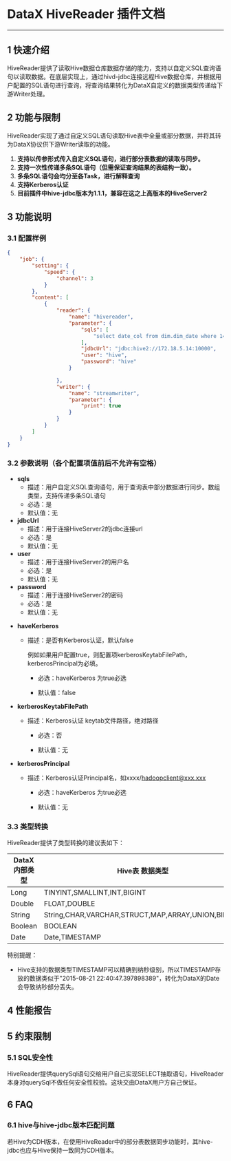 # DataX HiveReader 插件文档

------------

## 1 快速介绍

HiveReader提供了读取Hive数据仓库数据存储的能力，支持以自定义SQL查询语句以读取数据。在底层实现上，通过hivd-jdbc连接远程Hive数据仓库，并根据用户配置的SQL语句进行查询，将查询结果转化为DataX自定义的数据类型传递给下游Writer处理。


## 2 功能与限制

HiveReader实现了通过自定义SQL语句读取Hive表中全量或部分数据，并将其转为DataX协议供下游Writer读取的功能。

1. **支持以传参形式传入自定义SQL语句，进行部分表数据的读取与同步。**
2. **支持一次性传递多条SQL语句（但需保证查询结果的表结构一致）。**
3. **多条SQL语句会均分至各Task，进行解释查询**
4. **支持Kerberos认证**
5. **目前插件中hive-jdbc版本为1.1.1，兼容在这之上高版本的HiveServer2**



## 3 功能说明


### 3.1 配置样例

```json
{
    "job": {
        "setting": {
            "speed": {
                "channel": 3
            }
        },
        "content": [
            {
                "reader": {
                    "name": "hivereader",
                    "parameter": {
                        "sqls": [
                            "select date_col from dim.dim_date where 1=1"
                        ],
                        "jdbcUrl": "jdbc:hive2://172.18.5.14:10000",
                        "user": "hive",
                        "password": "hive"
                    }

                },
                "writer": {
                    "name": "streamwriter",
                    "parameter": {
                        "print": true
                    }
                }
            }
        ]
    }
}
```

### 3.2 参数说明（各个配置项值前后不允许有空格）

- **sqls**
  - 描述：用户自定义SQL查询语句，用于查询表中部分数据进行同步。数组类型，支持传递多条SQL语句<br />
  - 必选：是 <br />
  - 默认值：无 <br />
- **jdbcUrl**
  - 描述：用于连接HiveServer2的jdbc连接url<br />
  - 必选：是 <br />
  - 默认值：无 <br />
- **user**
  - 描述：用于连接HiveServer2的用户名<br />
  - 必选：是 <br />
  - 默认值：无 <br />
- **password**
  - 描述：用于连接HiveServer2的密码<br />
  - 必选：是 <br />
  - 默认值：无 <br />
* **haveKerberos**

  * 描述：是否有Kerberos认证，默认false<br />

  	 例如如果用户配置true，则配置项kerberosKeytabFilePath，kerberosPrincipal为必填。
  	
   	* 必选：haveKerberos 为true必选 <br />

    * 默认值：false <br />

* **kerberosKeytabFilePath**

  * 描述：Kerberos认证 keytab文件路径，绝对路径<br />

   	* 必选：否 <br />

    * 默认值：无 <br />

* **kerberosPrincipal**

  * 描述：Kerberos认证Principal名，如xxxx/hadoopclient@xxx.xxx <br />

   	* 必选：haveKerberos 为true必选 <br />

    * 默认值：无 <br />

### 3.3 类型转换

HiveReader提供了类型转换的建议表如下：

| DataX 内部类型| Hive表 数据类型    |
| -------- | -----  |
| Long     |TINYINT,SMALLINT,INT,BIGINT|
| Double   |FLOAT,DOUBLE|
| String   |String,CHAR,VARCHAR,STRUCT,MAP,ARRAY,UNION,BINARY|
| Boolean  |BOOLEAN|
| Date     |Date,TIMESTAMP|

特别提醒：

* Hive支持的数据类型TIMESTAMP可以精确到纳秒级别，所以TIMESTAMP存放的数据类似于"2015-08-21 22:40:47.397898389"，转化为DataX的Date会导致纳秒部分丢失。


## 4 性能报告



## 5 约束限制

### 	5.1 SQL安全性

HiveReader提供querySql语句交给用户自己实现SELECT抽取语句，HiveReader本身对querySql不做任何安全性校验。这块交由DataX用户方自己保证。

## 6 FAQ

### 	6.1 hive与hive-jdbc版本匹配问题

若Hive为CDH版本，在使用HiveReader中的部分表数据同步功能时，其hive-jdbc也应与Hive保持一致同为CDH版本。

